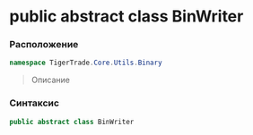 
# public abstract class BinWriter
### Расположение
```csharp
namespace TigerTrade.Core.Utils.Binary
```



> Описание

### Синтаксис
```csharp
public abstract class BinWriter
```





